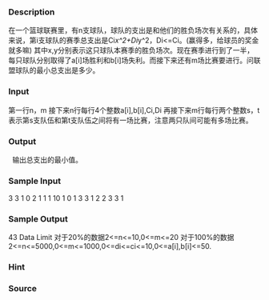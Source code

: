 
### Description
在一个篮球联赛里，有n支球队，球队的支出是和他们的胜负场次有关系的，具体来说，第i支球队的赛季总支出是Ci*x^2+Di*y^2，Di<=Ci。(赢得多，给球员的奖金就多嘛)
其中x,y分别表示这只球队本赛季的胜负场次。现在赛季进行到了一半，每只球队分别取得了a[i]场胜利和b[i]场失利。而接下来还有m场比赛要进行。问联盟球队的最小总支出是多少。
### Input
第一行n，m
接下来n行每行4个整数a[i],b[i],Ci,Di
再接下来m行每行两个整数s，t表示第s支队伍和第t支队伍之间将有一场比赛，注意两只队间可能有多场比赛。
### Output
 
输出总支出的最小值。
### Sample Input

3 3
1 0 2 1
1 1 10 1
0 1 3 3
1 2
2 3
3 1

### Sample Output

43
Data Limit
对于20%的数据2<=n<=10,0<=m<=20
对于100%的数据2<=n<=5000,0<=m<=1000,0<=di<=ci<=10,0<=a[i],b[i]<=50.
### Hint

### Source
